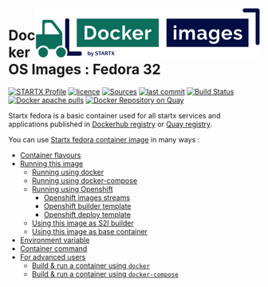 <img align="right" src="https://raw.githubusercontent.com/startxfr/docker-images/fc34/travis/logo-small.svg?sanitize=true">

# Docker OS Images : Fedora 32

[![STARTX Profile](https://img.shields.io/badge/provider-startx-green.svg)](https://github.com/startxfr) [![licence](https://img.shields.io/github/license/startxfr/docker-images.svg)](https://github.com/startxfr/docker-images) [![Sources](https://img.shields.io/badge/startx-docker--images-blue.svg)](https://github.com/startxfr/docker-images/tree/fc34/OS/)
[![last commit](https://img.shields.io/github/last-commit/startxfr/docker-images.svg)](https://github.com/startxfr/docker-images) [![Build Status](https://travis-ci.org/startxfr/docker-images.svg?branch=fc34)](https://travis-ci.org/startxfr/docker-images) [![Docker apache pulls](https://img.shields.io/docker/pulls/startx/fedora)](https://hub.docker.com/r/startx/fedora) [![Docker Repository on Quay](https://quay.io/repository/startx/fedora/status "Docker Repository on Quay")](https://quay.io/repository/startx/fedora)

Startx fedora is a basic container used for all startx services and applications published in
[Dockerhub registry](https://hub.docker.com/u/startx) or [Quay registry](https://quay.io/repository/startx).

You can use [Startx fedora container image](https://docker-images.readthedocs.io/en/latest/OS/fedora) in many ways :

- [Container flavours](https://docker-images.readthedocs.io/en/latest/OS/fedora#container-flavours)
- [Running this image](https://docker-images.readthedocs.io/en/latest/OS/fedora#running-this-image)
  - [Running using docker](https://docker-images.readthedocs.io/en/latest/OS/fedora#running-using-docker)
  - [Running using docker-compose](https://docker-images.readthedocs.io/en/latest/OS/fedora#running-using-docker-compose)
  - [Running using Openshift](https://docker-images.readthedocs.io/en/latest/OS/fedora#running-using-openshift)
    - [Openshift images streams](https://docker-images.readthedocs.io/en/latest/OS/fedora#openshift-images-streams)
    - [Openshift builder template](https://docker-images.readthedocs.io/en/latest/OS/fedora#openshift-builder-template)
    - [Openshift deploy template](https://docker-images.readthedocs.io/en/latest/OS/fedora#openshift-deploy-template)
  - [Using this image as S2I builder](https://docker-images.readthedocs.io/en/latest/OS/fedora#using-this-image-as-s2i-builder)
  - [Using this image as base container](https://docker-images.readthedocs.io/en/latest/OS/fedora#using-this-image-as-base-container)
- [Environment variable](https://docker-images.readthedocs.io/en/latest/OS/fedora#environment-variable)
- [Container command](https://docker-images.readthedocs.io/en/latest/OS/fedora#container-command)
- [For advanced users](https://docker-images.readthedocs.io/en/latest/OS/fedora#for-advanced-users)
  - [Build & run a container using `docker`](https://docker-images.readthedocs.io/en/latest/OS/fedora#build--run-a-container-using-docker)
  - [Build & run a container using `docker-compose`](https://docker-images.readthedocs.io/en/latest/OS/fedora#build--run-a-container-using-docker-compose)
